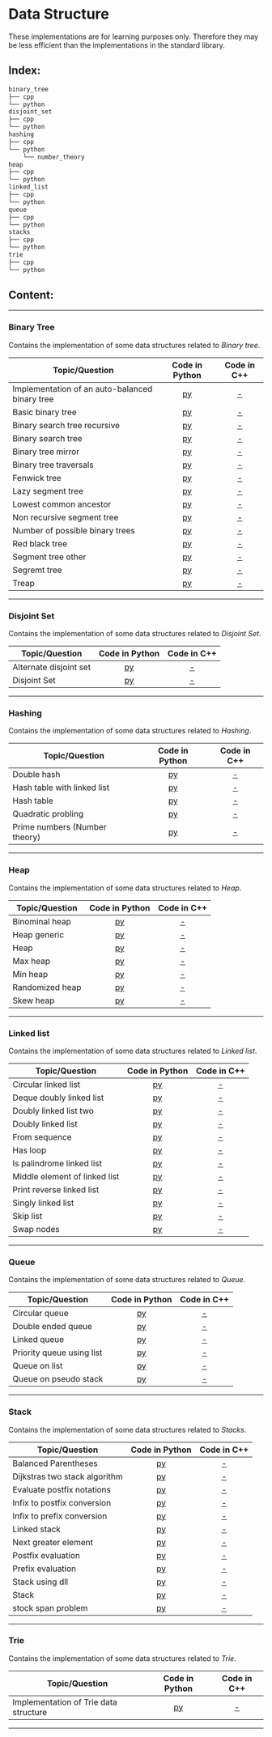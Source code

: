 # Data Structure
These implementations are for learning purposes only. Therefore they may be less efficient than the implementations in the standard library.

## Index:
```sh
binary_tree
├── cpp
└── python
disjoint_set
├── cpp
└── python
hashing
├── cpp
└── python
    └── number_theory
heap
├── cpp
└── python
linked_list
├── cpp
└── python
queue
├── cpp
└── python
stacks
├── cpp
└── python
trie
├── cpp
└── python
```

## Content:
------------------------------------------------------------------------------
### Binary Tree

Contains the implementation of some data structures related to *Binary tree*. 

| 			Topic/Question			                                            |	Code in Python                              | Code in C++ |
|-----------------------------------|:------------------:|:-----------------:|
| Implementation of an auto-balanced binary tree     |[py](binary_tree/python/avl_tree.py)| [-](binary_tree/cpp/)|
| Basic binary tree                                  |[py](binary_tree/python/basic_binary_tree.py)| [-](binary_tree/cp/)|
| Binary search tree recursive                       |[py](binary_tree/python/binary_search_tree_recursive.py)|[-](binary_tree/cpp/)|
| Binary search tree                                 |[py](binary_tree/python/binary_search_tree.py)|[-](binary_tree/cpp/)|
| Binary tree mirror                                 |[py](binary_tree/python/binary_tree_mirror.py)|[-](binary_tree/cpp/)|
| Binary tree traversals                             |[py](binary_tree/python/binary_tree_traversals.py)|[-](binary_tree/cpp/)|
| Fenwick tree                                       |[py](binary_tree/python/fenwick_tree.py)| [-](binary_tree/cpp)|
| Lazy segment tree                                  |[py](binary_tree/python/lazy_segment_tree.py)|[-](binary_tree/cpp)|
| Lowest common ancestor                             |[py](binary_tree/python/lowest_common_ancestor.py)|[-](binary_tree/cpp)|
| Non recursive segment tree                         |[py](binary_tree/python/non_recursive_segment_tree.py)|[-](binary_tree/cpp)|
| Number of possible binary trees		             |[py](binary_tree/python/number_of_possible_binary_trees.py)|[-](binary_tree/cpp)|
| Red black tree                                     |[py](binary_tree/python/red_black_tree.py)|[-](binary_tree/cpp)|
| Segment tree other                                 |[py](binary_tree/python/segment_tree_other.py)|[-](binary_tree/cpp)|
| Segremt tree                                       |[py](binary_tree/python/segment_tree.py)|[-](binary_tree/cpp)|
| Treap                                              |[py](binary_tree/python/treap.py)|[-](binary_tree/cpp)|

------------------------------------------------------------------------------
### Disjoint Set

Contains the implementation of some data structures related to *Disjoint Set*.

| 			Topic/Question			                                            |	Code in Python                              | Code in C++ |
|-----------------------------------|:------------------:|:-----------------:|
|   Alternate disjoint set                 |[py](disjoint_set/python/alternate_disjoint_set.py)|[-](disjoint_set/cpp/)|
|   Disjoint Set                           |[py](disjoint_set/python/disjoint_set.py)|[-](disjoint_set/cpp/)|

------------------------------------------------------------------------------
### Hashing

Contains the implementation of some data structures related to *Hashing*.

| 			Topic/Question			                                            |	Code in Python                              | Code in C++ |
|-----------------------------------|:------------------:|:-----------------:|
|	Double hash                    |[py](hashing/python/double_hash.py)|[-](hashing/cpp/)|
|   Hash table with linked list    |[py](hashing/python/hash_table_with_linked_list.py)|[-](hashing/cpp/)|
|   Hash table                     |[py](hashing/python/hash_table.py)|[-](hashing/cpp/)|
|   Quadratic probling             |[py](hashing/python/quadratic_probing.py)|[-](hashing/cpp/)|
|   Prime numbers (Number theory)  |[py](hashing/python/number_theory/prime_numbers.py)|[-](hashing/cpp/)|

------------------------------------------------------------------------------
### Heap

Contains the implementation of some data structures related to *Heap*.

| 			Topic/Question			                                            |	Code in Python                              | Code in C++ |
|-----------------------------------|:------------------:|:-----------------:|
|   Binominal heap                   |[py](heap/python/binomial_heap.py)|[-](heap/cpp/)|
|   Heap generic                     |[py](heap/python/heap_generic.py)|[-](heap/cpp/)|
|   Heap                             |[py](heap/python/heap.py)|[-](heap/cpp/)|
|   Max heap                         |[py](heap/python/max_heap.py)|[-](heap/cpp/)|
|   Min heap                         |[py](heap/python/min_heap.py)|[-](heap/cpp/)|
|   Randomized heap                  |[py](heap/python/randomized_heap.py)|[-](heap/cpp/)|
|   Skew heap                        |[py](heap/python/skew_heap.py)|[-](heap/cpp/)|

------------------------------------------------------------------------------
### Linked list

Contains the implementation of some data structures related to *Linked list*.

| 			Topic/Question			                                            |	Code in Python                              | Code in C++ |
|-----------------------------------|:------------------:|:-----------------:|
|   Circular linked list                          |[py](linked_list/python/circular_linked_list.py)|[-](linked_list/cpp/)|
|   Deque doubly linked list                      |[py](linked_list/python/deque_doubly.py)|[-](linked_list/cpp/)|
|   Doubly linked list two                        |[py](linked_list/python/doubly_linked_list_two.py)|[-](linked_list/cpp/)|
|   Doubly linked list                            |[py](linked_list/python/doubly_linked_list.py)|[-](linked_list/cpp/)|
|   From sequence                                 |[py](linked_list/python/from_sequence.py)|[-](linked_list/cpp/)|
|   Has loop                                      |[py](linked_list/python/has_loop.py)|[-](linked_list/cpp/)|
|   Is palindrome linked list                     |[py](linked_list/python/is_palindrome.py)|[-](linked_list/cpp/)|
|   Middle element of linked list                 |[py](linked_list/python/middle_element_of_linked_list.py)|[-](linked_list/cpp/)|
|   Print reverse linked list                     |[py](linked_list/python/print_reverse.py)|[-](linked_list/cpp/)|
|   Singly linked list                            |[py](linked_list/python/singly_linked_list.py)|[-](linked_list/cpp/)|
|   Skip list                                     |[py](linked_list/python/skip_list.py)|[-](linked_list/cpp/)|
|   Swap nodes                                    |[py](linked_list/python/swap_nodes.py)|[-](linked_list/cpp/)|

------------------------------------------------------------------------------
### Queue

Contains the implementation of some data structures related to *Queue*.

| 			Topic/Question			                                            |	Code in Python                              | Code in C++ |
|-----------------------------------|:------------------:|:-----------------:|
|   Circular queue                        |[py](queue/python/circular_queue.py)|[-](queue/cpp/)|
|   Double ended queue                    |[py](queue/python/double_ended_queue.py)|[-](queue/cpp/)|
|   Linked queue                          |[py](queue/python/linked_queue.py)|[-](queue/cpp/)|
|   Priority queue using list             |[py](queue/python/priority_queue_using_list.py)|[-](queue/cpp/)|
|   Queue on list                         |[py](queue/python/queue_on_list.py)|[-](queue/cpp/)|
|   Queue on pseudo stack                 |[py](queue/python/queue_on_pseudo_stack.py)|[-](queue/cpp/)|

------------------------------------------------------------------------------
### Stack

Contains the implementation of some data structures related to *Stacks*.

| 			Topic/Question			                                            |	Code in Python                              | Code in C++ |
|-----------------------------------|:------------------:|:-----------------:|
|   Balanced Parentheses                          |[py](stacks/python/balanced_parentheses.py)|[-](queue/cpp/)|
|   Dijkstras two stack algorithm                 |[py](stacks/python/dijkstras_two_stack_algorithm.py)|[-](queue/cpp/)|
|   Evaluate postfix notations                    |[py](stacks/python/evaluate_postfix_notations.py)|[-](queue/cpp/)|
|   Infix to postfix conversion                   |[py](stacks/python/infix_to_postfix_conversion.py)|[-](queue/cpp/)|
|   Infix to prefix conversion                    |[py](stacks/python/infix_to_prefix_conversion.py)|[-](queue/cpp/)|
|   Linked stack                                  |[py](stacks/python/linked_stack.py)|[-](queue/cpp/)|
|   Next greater element                          |[py](stacks/python/next_greater_element.py)|[-](queue/cpp/)|
|   Postfix evaluation                            |[py](stacks/python/postfix_evaluation.py)|[-](queue/cpp/)|
|   Prefix evaluation                             |[py](stacks/python/prefix_evaluation.py)|[-](queue/cpp/)|
|   Stack using dll                               |[py](stacks/python/stack_using_dll.py)|[-](queue/cpp/)|
|   Stack                                         |[py](stacks/python/stack.py)|[-](queue/cpp/)|
|   stock span problem                            |[py](stacks/python/stock_span_problem.py)|[-](queue/cpp/)|

------------------------------------------------------------------------------
### Trie

Contains the implementation of some data structures related to *Trie*.

| 			Topic/Question			                                            |	Code in Python                              | Code in C++ |
|-----------------------------------|:------------------:|:-----------------:|
|   Implementation of Trie data structure                 |[py](trie/python/trie.py)|[-](trie/cpp/)|

------------------------------------------------------------------------------
